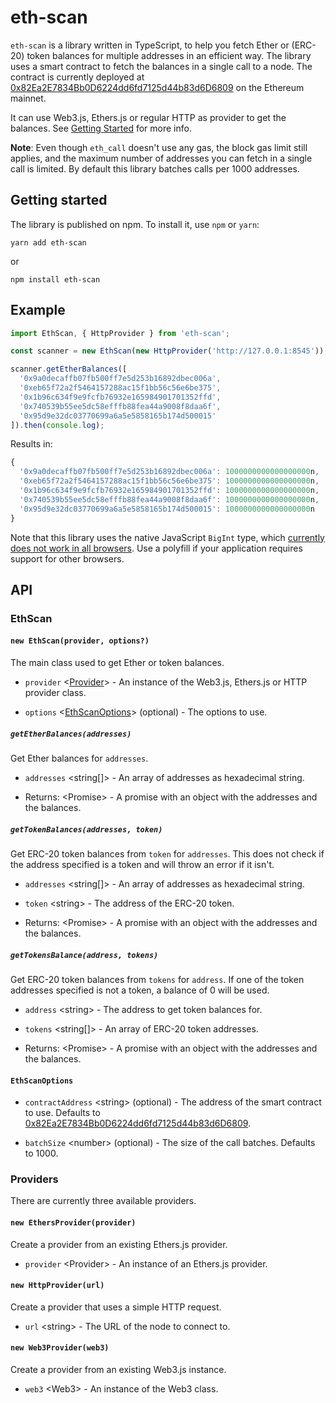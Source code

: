 # eth-scan

`eth-scan` is a library written in TypeScript, to help you fetch Ether or (ERC-20) token balances for multiple addresses in an efficient way. The library uses a smart contract to fetch the balances in a single call to a node. The contract is currently deployed at [0x82Ea2E7834Bb0D6224dd6fd7125d44b83d6D6809](https://etherscan.io/address/0x82Ea2E7834Bb0D6224dd6fd7125d44b83d6D6809) on the Ethereum mainnet.

It can use Web3.js, Ethers.js or regular HTTP as provider to get the balances. See [Getting Started](#getting-started) for more info.

**Note**: Even though `eth_call` doesn't use any gas, the block gas limit still applies, and the maximum number of addresses you can fetch in a single call is limited. By default this library batches calls per 1000 addresses.

## Getting started

The library is published on npm. To install it, use `npm` or `yarn`:

```
yarn add eth-scan
```

or

```
npm install eth-scan
```

## Example

```typescript
import EthScan, { HttpProvider } from 'eth-scan';

const scanner = new EthScan(new HttpProvider('http://127.0.0.1:8545'));

scanner.getEtherBalances([
  '0x9a0decaffb07fb500ff7e5d253b16892dbec006a',
  '0xeb65f72a2f5464157288ac15f1bb56c56e6be375',
  '0x1b96c634f9e9fcfb76932e165984901701352ffd',
  '0x740539b55ee5dc58efffb88fea44a9008f8daa6f',
  '0x95d9e32dc03770699a6a5e5858165b174d500015'
]).then(console.log);
```

Results in:

```typescript
{
  '0x9a0decaffb07fb500ff7e5d253b16892dbec006a': 1000000000000000000n,
  '0xeb65f72a2f5464157288ac15f1bb56c56e6be375': 1000000000000000000n,
  '0x1b96c634f9e9fcfb76932e165984901701352ffd': 1000000000000000000n,
  '0x740539b55ee5dc58efffb88fea44a9008f8daa6f': 1000000000000000000n,
  '0x95d9e32dc03770699a6a5e5858165b174d500015': 1000000000000000000n
}
```

Note that this library uses the native JavaScript `BigInt` type, which [currently does not work in all browsers](https://caniuse.com/#feat=bigint). Use a polyfill if your application requires support for other browsers.

## API

### EthScan

#### `new EthScan(provider, options?)`

The main class used to get Ether or token balances.

* `provider` \<[Provider](#providers)\> - An instance of the Web3.js, Ethers.js or HTTP provider class.

* `options` \<[EthScanOptions](#ethscanoptions)\> (optional) - The options to use.

##### `getEtherBalances(addresses)`

Get Ether balances for `addresses`.

* `addresses` \<string[]\> - An array of addresses as hexadecimal string.

* Returns: \<Promise\> - A promise with an object with the addresses and the balances.

##### `getTokenBalances(addresses, token)`

Get ERC-20 token balances from `token` for `addresses`. This does not check if the address specified is a token and will throw an error if it isn't.

* `addresses` \<string[]\> - An array of addresses as hexadecimal string.

* `token` \<string\> - The address of the ERC-20 token.

* Returns: \<Promise\> - A promise with an object with the addresses and the balances.

##### `getTokensBalance(address, tokens)`

Get ERC-20 token balances from `tokens` for `address`. If one of the token addresses specified is not a token, a balance of 0 will be used.

* `address` \<string\> - The address to get token balances for.

* `tokens` \<string[]\> - An array of ERC-20 token addresses.

* Returns: \<Promise\> - A promise with an object with the addresses and the balances.

#### `EthScanOptions`

* `contractAddress` \<string\> (optional) - The address of the smart contract to use. Defaults to [0x82Ea2E7834Bb0D6224dd6fd7125d44b83d6D6809](https://etherscan.io/address/0x82Ea2E7834Bb0D6224dd6fd7125d44b83d6D6809).

* `batchSize` \<number\> (optional) - The size of the call batches. Defaults to 1000.

### Providers

There are currently three available providers.

#### `new EthersProvider(provider)`

Create a provider from an existing Ethers.js provider.

* `provider` \<Provider\> - An instance of an Ethers.js provider.

#### `new HttpProvider(url)`

Create a provider that uses a simple HTTP request.

* `url` \<string\> - The URL of the node to connect to.

#### `new Web3Provider(web3)`

Create a provider from an existing Web3.js instance.

* `web3` \<Web3\> - An instance of the Web3 class.
